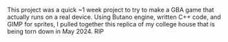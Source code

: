 This project was a quick ~1 week project to try to make a GBA game that actually runs on a real device. Using Butano engine, written C++ code, and GIMP for sprites, I pulled together this replica of my college house that is being torn down in May 2024. RIP

